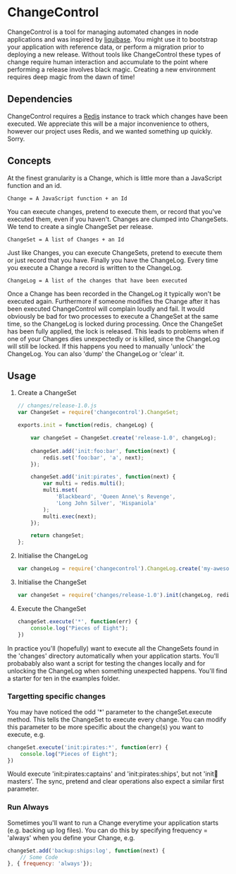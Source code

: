 # ChangeControl
ChangeControl is a tool for managing automated changes in node applications and was inspired by [liquibase](http://www.liquibase.org). You might use it to bootstrap your application with reference data, or perform a migration prior to deploying a new release. Without tools like ChangeControl these types of change require human interaction and accumulate to the point where performing a release involves black magic. Creating a new environment requires deep magic from the dawn of time! 

## Dependencies
ChangeControl requires a [Redis](http://www.redis.com) instance to track which changes have been executed. We appreciate this will be a major inconvenience to others, however our project uses Redis, and we wanted something up quickly. Sorry.

## Concepts
At the finest granularity is a Change, which is little more than a JavaScript function and an id.

    Change = A JavaScript function + an Id

You can execute changes, pretend to execute them, or record that you've executed them, even if you haven't. Changes are clumped into ChangeSets. We tend to create a single ChangeSet per release.

    ChangeSet = A list of Changes + an Id

Just like Changes, you can execute ChangeSets, pretend to execute them or just record that you have. Finally you have the ChangeLog. Every time you execute a Change a record is written to the ChangeLog. 

    ChangeLog = A list of the changes that have been executed

Once a Change has been recorded in the ChangeLog it typically won't be executed again. Furthermore if someone modifies the Change after it has been executed ChangeControl will complain loudly and fail. It would obviously be bad for two processes to execute a ChangeSet at the same time, so the ChangeLog is locked during processing. Once the ChangeSet has been fully applied, the lock is released. This leads to problems when if one of your Changes dies unexpectedly or is killed, since the ChangeLog will still be locked. If this happens you need to manually 'unlock' the ChangeLog. You can also 'dump' the ChangeLog or 'clear' it.

## Usage

1. Create a ChangeSet
    ```js
    // changes/release-1.0.js
    var ChangeSet = require('changecontrol').ChangeSet;
    
    exports.init = function(redis, changeLog) {
    
        var changeSet = ChangeSet.create('release-1.0', changeLog);     
        
        changeSet.add('init:foo:bar', function(next) {
            redis.set('foo:bar', 'a', next);
        });
    
        changeSet.add('init:pirates', function(next) {
            var multi = redis.multi();
            multi.mset(
                'Blackbeard', 'Queen Anne\'s Revenge',                  
                'Long John Silver', 'Hispaniola'
            );
            multi.exec(next);
        });
    
        return changeSet;
    }; 
    ```
1. Initialise the ChangeLog
    ```js
    var changeLog = require('changecontrol').ChangeLog.create('my-awesome-project', redis);
    ```
1. Initialise the ChangeSet
    ```js
    var changeSet = require('changes/release-1.0').init(changeLog, redis);
    ```
1. Execute the ChangeSet
    ```js
    changeSet.execute('*', function(err) {
        console.log("Pieces of Eight");
    })
    ```

In practice you'll (hopefully) want to execute all the ChangeSets found in the 'changes' directory automatically when your application starts. You'll probabably also want a script for testing the changes locally and for unlocking the ChangeLog when something unexpected happens. You'll find a starter for ten in the examples folder.

### Targetting specific changes
You may have noticed the odd '*' parameter to the changeSet.execute method. This tells the ChangeSet to execute every change. You can modify this parameter to be more specific about the change(s) you want to execute, e.g.

```js
changeSet.execute('init:pirates:*', function(err) {
    console.log("Pieces of Eight");
})
```

Would execute 'init:pirates:captains' and 'init:pirates:ships', but not 'init:ninja:masters'. The sync, pretend and clear operations also expect a similar first parameter.

### Run Always
Sometimes you'll want to run a Change everytime your application starts (e.g. backing up log files). You can do this by specifying frequency = 'always' when you define your Change, e.g.

```js
changeSet.add('backup:ships:log', function(next) {
    // Some Code
}, { frequency: 'always'});
```
